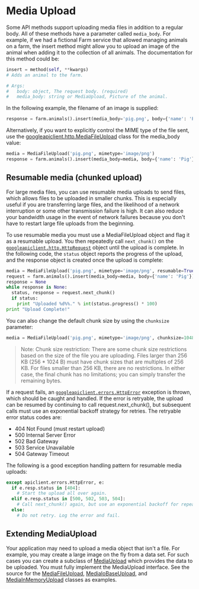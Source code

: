 # Media Upload

Some API methods support uploading media files in addition to a regular body. All of these methods have a parameter called `media_body`. For example, if we had a fictional Farm service that allowed managing animals on a farm, the insert method might allow you to upload an image of the animal when adding it to the collection of all animals. The documentation for this method could be:

```python
insert = method(self, **kwargs)
# Adds an animal to the farm.

# Args:
#   body: object, The request body. (required)
#   media_body: string or MediaUpload, Picture of the animal.
```

In the following example, the filename of an image is supplied:

```python
response = farm.animals().insert(media_body='pig.png', body={'name': 'Pig'}).execute()
```

Alternatively, if you want to explicitly control the MIME type of the file sent, use the [googleapiclient.http.MediaFileUpload](https://googleapis.github.io/google-api-python-client/docs/epy/googleapiclient.http.MediaFileUpload-class.html) class for the media_body value:

```python
media = MediaFileUpload('pig.png', mimetype='image/png')
response = farm.animals().insert(media_body=media, body={'name': 'Pig'}).execute()
```

## Resumable media (chunked upload)

For large media files, you can use resumable media uploads to send files, which allows files to be uploaded in smaller chunks. This is especially useful if you are transferring large files, and the likelihood of a network interruption or some other transmission failure is high. It can also reduce your bandwidth usage in the event of network failures because you don't have to restart large file uploads from the beginning.

To use resumable media you must use a MediaFileUpload object and flag it as a resumable upload. You then repeatedly call `next_chunk()` on the [`googleapiclient.http.HttpRequest`](googleapiclient.http.HttpRequest) object until the upload is complete. In the following code, the `status` object reports the progress of the upload, and the response object is created once the upload is complete:

```python
media = MediaFileUpload('pig.png', mimetype='image/png', resumable=True)
request = farm.animals().insert(media_body=media, body={'name': 'Pig'})
response = None
while response is None:
  status, response = request.next_chunk()
  if status:
    print "Uploaded %d%%." % int(status.progress() * 100)
print "Upload Complete!"
```

You can also change the default chunk size by using the `chunksize` parameter:

```py
media = MediaFileUpload('pig.png', mimetype='image/png', chunksize=1048576, resumable=True)
```

> Note: Chunk size restriction: There are some chunk size restrictions based on the size of the file you are uploading. Files larger than 256 KB (256 * 1024 B) must have chunk sizes that are multiples of 256 KB. For files smaller than 256 KB, there are no restrictions. In either case, the final chunk has no limitations; you can simply transfer the remaining bytes.

If a request fails, an [`googleapiclient.errors.HttpError`](https://googleapis.github.io/google-api-python-client/docs/epy/googleapiclient.errors.HttpError-class.html) exception is thrown, which should be caught and handled. If the error is retryable, the upload can be resumed by continuing to call request.next_chunk(), but subsequent calls must use an exponential backoff strategy for retries. The retryable error status codes are:

- 404 Not Found (must restart upload)
- 500 Internal Server Error
- 502 Bad Gateway
- 503 Service Unavailable
- 504 Gateway Timeout

The following is a good exception handling pattern for resumable media uploads:

```py
except apiclient.errors.HttpError, e:
  if e.resp.status in [404]:
    # Start the upload all over again.
  elif e.resp.status in [500, 502, 503, 504]:
    # Call next_chunk() again, but use an exponential backoff for repeated errors.
  else:
    # Do not retry. Log the error and fail.
```

## Extending MediaUpload

Your application may need to upload a media object that isn't a file. For example, you may create a large image on the fly from a data set. For such cases you can create a subclass of [MediaUpload](https://googleapis.github.io/google-api-python-client/docs/epy/googleapiclient.http.MediaUpload-class.html) which provides the data to be uploaded. You must fully implement the MediaUpload interface. See the source for the [MediaFileUpload](https://googleapis.github.io/google-api-python-client/docs/epy/googleapiclient.http.MediaFileUpload-class.html), [MediaIoBaseUpload](https://googleapis.github.io/google-api-python-client/docs/epy/googleapiclient.http.MediaIoBaseUpload-class.html), and [MediaInMemoryUpload](https://googleapis.github.io/google-api-python-client/docs/epy/googleapiclient.http.MediaInMemoryUpload-class.html) classes as examples.

